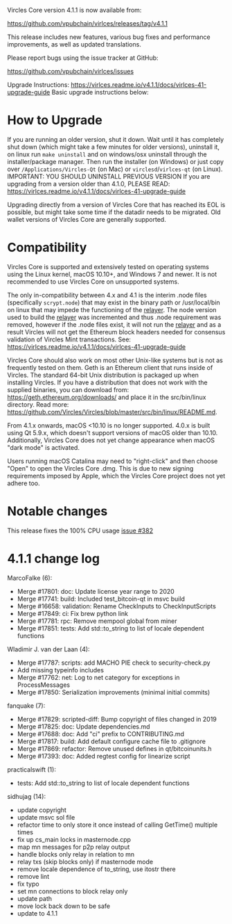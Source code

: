 Vircles Core version 4.1.1 is now available from:

  https://github.com/vpubchain/virlces/releases/tag/v4.1.1

This release includes new features, various bug fixes and performance
improvements, as well as updated translations.

Please report bugs using the issue tracker at GitHub:

  <https://github.com/vpubchain/virlces/issues>


Upgrade Instructions: https://virlces.readme.io/v4.1.1/docs/virlces-41-upgrade-guide
Basic upgrade instructions below:

How to Upgrade
==============

If you are running an older version, shut it down. Wait until it has completely
shut down (which might take a few minutes for older versions), uninstall it, on linux run `make uninstall` and on windows/osx uninstall through the installer/package manager. Then run the
installer (on Windows) or just copy over `/Applications/Vircles-Qt` (on Mac)
or `virclesd`/`virlces-qt` (on Linux). IMPORTANT: YOU SHOULD UNINSTALL PREVIOUS VERSION
If you are upgrading from a version older than 4.1.0, PLEASE READ: https://virlces.readme.io/v4.1.1/docs/virlces-41-upgrade-guide

Upgrading directly from a version of Vircles Core that has reached its EOL is
possible, but might take some time if the datadir needs to be migrated.  Old
wallet versions of Vircles Core are generally supported.

Compatibility
==============

Vircles Core is supported and extensively tested on operating systems using
the Linux kernel, macOS 10.10+, and Windows 7 and newer. It is not recommended
to use Vircles Core on unsupported systems.

The only in-compatibility between 4.x and 4.1 is the interim .node files 
(specifically `scrypt.node`) that may exist in the binary path or /usr/local/bin
 on linux that may impede the functioning of the [relayer](https://github.com/Vircles/relayer).
The node version used to build the [relayer](https://github.com/Vircles/relayer) 
was incremented and thus .node requirement was removed, however if the .node files 
exist, it will not run the [relayer](https://github.com/Vircles/relayer) and as a
result Vircles will not get the Ethereum block headers needed for consensus 
validation of Vircles Mint transactions. 
See: https://virlces.readme.io/v4.1.1/docs/virlces-41-upgrade-guide

Vircles Core should also work on most other Unix-like systems but is not
as frequently tested on them. Geth is an Ethereum client that runs inside of Vircles.
The standard 64-bit Unix distribution is packaged up when installing Vircles. If you
have a distribution that does not work with the supplied binaries, you can download from:
https://geth.ethereum.org/downloads/ and place it in the src/bin/linux directory. Read more:
https://github.com/Vircles/Vircles/blob/master/src/bin/linux/README.md.

From 4.1.x onwards, macOS <10.10 is no longer supported. 4.0.x is
built using Qt 5.9.x, which doesn't support versions of macOS older than
10.10. Additionally, Vircles Core does not yet change appearance when
macOS "dark mode" is activated.

Users running macOS Catalina may need to "right-click" and then choose "Open"
to open the Vircles Core .dmg. This is due to new signing requirements
imposed by Apple, which the Vircles Core project does not yet adhere too.

Notable changes
===============

This release fixes the 100% CPU usage [issue #382](https://github.com/vpubchain/virlces/issues/382)

4.1.1 change log
=================

MarcoFalke (6):
- Merge #17801: doc: Update license year range to 2020
- Merge #17741: build: Included test_bitcoin-qt in msvc build
- Merge #16658: validation: Rename CheckInputs to CheckInputScripts
- Merge #17849: ci: Fix brew python link
- Merge #17781: rpc: Remove mempool global from miner
- Merge #17851: tests: Add std::to_string to list of locale dependent functions

Wladimir J. van der Laan (4):
- Merge #17787: scripts: add MACHO PIE check to security-check.py
- Add missing typeinfo includes
- Merge #17762: net: Log to net category for exceptions in ProcessMessages
- Merge #17850: Serialization improvements (minimal initial commits)

fanquake (7):
- Merge #17829: scripted-diff: Bump copyright of files changed in 2019
- Merge #17825: doc: Update dependencies.md
- Merge #17688: doc: Add "ci" prefix to CONTRIBUTING.md
- Merge #17817: build: Add default configure cache file to .gitignore
- Merge #17869: refactor: Remove unused defines in qt/bitcoinunits.h
- Merge #17393: doc: Added regtest config for linearize script

practicalswift (1):
- tests: Add std::to_string to list of locale dependent functions

sidhujag (14):
- update copyright
- update msvc sol file
- refactor time to only store it once instead of calling GetTime() multiple times
- fix up cs_main locks in masternode.cpp
- map mn messages for p2p relay output
- handle blocks only relay in relation to mn
- relay txs (skip blocks only) if masternode mode
- remove locale dependence of to_string, use itostr there
- remove lint
- fix typo
- set mn connections to block relay only
- update path
- move lock back down to be safe
- update to 4.1.1

